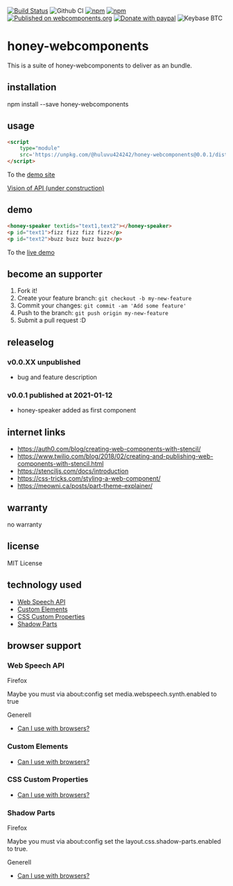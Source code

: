[![Build Status](https://travis-ci.com/Huluvu424242/honey-webcomponents.svg?branch=master)](https://travis-ci.com/Huluvu424242/honey-webcomponents)
![Github CI](https://github.com/Huluvu424242/honey-webcomponents/workflows/Github%20CI/badge.svg)
[![npm](https://img.shields.io/npm/v/@huluvu424242/honey-webcomponents.svg)](https://www.npmjs.com/package/@huluvu424242/honey-webcomponents)
[![npm](https://img.shields.io/npm/dm/@huluvu424242/honey-webcomponents.svg)](https://www.npmjs.com/package/@huluvu424242/honey-webcomponents)
[![Published on webcomponents.org](https://img.shields.io/badge/webcomponents.org-published-blue.svg)](https://www.webcomponents.org/element/@huluvu424242/honey-webcomponents)
[![Donate with paypal](https://img.shields.io/badge/paypal-donate-yellow.svg)](https://paypal.me/huluvu424242)
![Keybase BTC](https://img.shields.io/keybase/btc/huluvu424242)
# honey-webcomponents 
This is a suite of honey-webcomponents to deliver as an bundle.

## installation

npm install --save honey-webcomponents

## usage

```html
<script 
    type="module" 
    src='https://unpkg.com/@huluvu424242/honey-webcomponents@0.0.1/dist/honey-webcomponents/honey-webcomponents.js'>
</script>
```
To the [demo site](https://huluvu424242.github.io/honey-webcomponents/index.html)

[Vision of API (under construction)](src/components/honey-webcomponents/readme.md)

## demo

<!--
```
<custom-element-demo>
  <template>
    <link rel="import" href="docs/index.html">
    <next-code-block></next-code-block>
  </template>
</custom-element-demo>
```
-->
```html
<honey-speaker textids="text1,text2"></honey-speaker>
<p id="text1">fizz fizz fizz fizz</p>
<p id="text2">buzz buzz buzz buzz</p>
```
To the [live demo](https://huluvu424242.github.io/honey-webcomponents/index.html)

## become an supporter

1. Fork it!
2. Create your feature branch: `git checkout -b my-new-feature`
3. Commit your changes: `git commit -am 'Add some feature'`
4. Push to the branch: `git push origin my-new-feature`
5. Submit a pull request :D

## releaselog

### v0.0.XX unpublished

* bug and feature description

### v0.0.1 published at 2021-01-12

* honey-speaker added as first component


## internet links

* https://auth0.com/blog/creating-web-components-with-stencil/
* https://www.twilio.com/blog/2018/02/creating-and-publishing-web-components-with-stencil.html
* https://stenciljs.com/docs/introduction
* https://css-tricks.com/styling-a-web-component/
* https://meowni.ca/posts/part-theme-explainer/


## warranty

no warranty

## license

MIT License

## technology used

* [Web Speech API](https://developer.mozilla.org/en-US/docs/Web/API/Web_Speech_API)
* [Custom Elements](https://developer.mozilla.org/en-US/docs/Web/API/Window/customElements)
* [CSS Custom Properties](https://developer.mozilla.org/en-US/docs/Web/CSS/Using_CSS_custom_properties)
* [Shadow Parts](https://developer.mozilla.org/de/docs/Web/CSS/::part)


## browser support

### Web Speech API

Firefox

Maybe you must via about:config set media.webspeech.synth.enabled to true 

Generell

* [Can I use with browsers?](https://caniuse.com/#feat=speech-synthesis)

### Custom Elements

* [Can I use with browsers?](https://caniuse.com/#feat=mdn-api_window_customelements)

### CSS Custom Properties

* [Can I use with browsers?](https://caniuse.com/#search=css%20custom%20properties)

### Shadow Parts

Firefox

Maybe you must via about:config set the layout.css.shadow-parts.enabled to true.

Generell 

* [Can I use with browsers?](https://caniuse.com/#feat=mdn-css_selectors_part)
